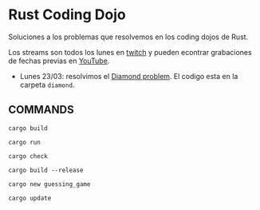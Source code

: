 # Rust Coding Dojo

Soluciones a los problemas que resolvemos en los coding dojos de Rust.

Los streams son todos los lunes en [twitch](https://twitch.tv/xetorthio) y pueden econtrar grabaciones de fechas previas en [YouTube](https://www.youtube.com/channel/UCRuLgDnjvyO1zQhyZrY9MSw).

* Lunes 23/03: resolvimos el [Diamond problem](http://codingdojo.org/kata/Diamond/). El codigo esta en la carpeta `diamond`.

## COMMANDS

`cargo build`

`cargo run`

`cargo check`

`cargo build --release`

`cargo new guessing_game`

`cargo update`